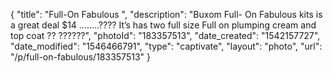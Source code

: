 {
    "title": "Full-On Fabulous ",
    "description": "Buxom Full- On  Fabulous kits is a great deal $14 ........???? It’s has two full size Full on plumping cream and top coat ?? ??????",
    "photoId": "183357513",
    "date_created": "1542157727",
    "date_modified": "1546466791",
    "type": "captivate",
    "layout": "photo",
    "url": "\/p\/full-on-fabulous\/183357513"
}